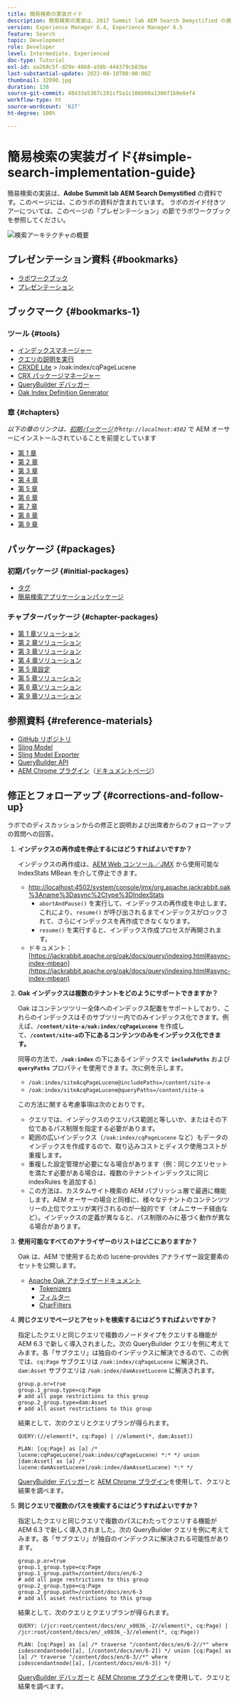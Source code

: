 ```yaml
---
title: 簡易検索の実装ガイド
description: 簡易検索の実装は、2017 Summit lab AEM Search Demystified の資料です。このページには、このラボの資料が含まれています。 ラボのガイド付きツアーについては、このページの「プレゼンテーション」の節でラボワークブックを参照してください。
version: Experience Manager 6.4, Experience Manager 6.5
feature: Search
topic: Development
role: Developer
level: Intermediate, Experienced
doc-type: Tutorial
exl-id: aa268c5f-d29e-4868-a58b-444379cb83be
last-substantial-update: 2022-08-10T00:00:00Z
thumbnail: 32090.jpg
duration: 138
source-git-commit: 48433a5367c281cf5a1c106b08a1306f1b0e8ef4
workflow-type: ht
source-wordcount: '627'
ht-degree: 100%

---
```


# 簡易検索の実装ガイド{#simple-search-implementation-guide}

簡易検索の実装は、**Adobe Summit lab AEM Search Demystified** の資料です。このページには、このラボの資料が含まれています。 ラボのガイド付きツアーについては、このページの「プレゼンテーション」の節でラボワークブックを参照してください。

![検索アーキテクチャの概要](assets/l4080/simple-search-application.png)

## プレゼンテーション資料 {#bookmarks}

* [ラボワークブック](assets/l4080/l4080-lab-workbook.pdf)
* [プレゼンテーション](assets/l4080/l4080-presentation.pdf)

## ブックマーク {#bookmarks-1}

### ツール {#tools}

* [インデックスマネージャー](http://localhost:4502/libs/granite/operations/content/diagnosis/tool.html/granite_oakindexmanager)
* [クエリの説明を実行](http://localhost:4502/libs/granite/operations/content/diagnosis/tool.html/granite_queryperformance)
* [CRXDE Lite](http://localhost:4502/crx/de/index.jsp#/oak%3Aindex/cqPageLucene) > /oak:index/cqPageLucene
* [CRX パッケージマネージャー](http://localhost:4502/crx/packmgr/index.jsp)
* [QueryBuilder デバッガー](http://localhost:4502/libs/cq/search/content/querydebug.html?)
* [Oak Index Definition Generator](https://oakutils.appspot.com/generate/index)

### 章 {#chapters}

*以下の章のリンクは、[初期パッケージ](#initialpackages)が`http://localhost:4502`* で AEM オーサーにインストールされていることを前提としています

* [第 1 章](http://localhost:4502/editor.html/content/summit/l4080/chapter-1.html)
* [第 2 章](http://localhost:4502/editor.html/content/summit/l4080/chapter-2.html)
* [第 3 章](http://localhost:4502/editor.html/content/summit/l4080/chapter-3.html)
* [第 4 章](http://localhost:4502/editor.html/content/summit/l4080/chapter-4.html)
* [第 5 章](http://localhost:4502/editor.html/content/summit/l4080/chapter-5.html)
* [第 6 章](http://localhost:4502/editor.html/content/summit/l4080/chapter-6.html)
* [第 7 章](http://localhost:4502/editor.html/content/summit/l4080/chapter-7.html)
* [第 8 章](http://localhost:4502/editor.html/content/summit/l4080/chapter-8.html)
* [第 9 章](http://localhost:4502/editor.html/content/summit/l4080/chapter-9.html)

## パッケージ {#packages}

### 初期パッケージ {#initial-packages}

* [タグ](assets/l4080/summit-tags.zip)
* [簡易検索アプリケーションパッケージ](assets/l4080/simple.ui.apps-0.0.1-snapshot.zip)

### チャプターパッケージ {#chapter-packages}

* [第 1 章ソリューション](assets/l4080/l4080-chapter1.zip)
* [第 2 章ソリューション](assets/l4080/l4080-chapter2.zip)
* [第 3 章ソリューション](assets/l4080/l4080-chapter3.zip)
* [第 4 章ソリューション](assets/l4080/l4080-chapter4.zip)
* [第 5 章設定](assets/l4080/l4080-chapter5-setup.zip)
* [第 5 章ソリューション](assets/l4080/l4080-chapter5-solution.zip)
* [第 6 章ソリューション](assets/l4080/l4080-chapter6.zip)
* [第 9 章ソリューション](assets/l4080/l4080-chapter9.zip)

## 参照資料 {#reference-materials}

* [GitHub リポジトリ](https://github.com/Adobe-Marketing-Cloud/aem-guides/tree/master/simple-search-guide)
* [Sling Model](https://sling.apache.org/documentation/bundles/models.html)
* [Sling Model Exporter](https://sling.apache.org/documentation/bundles/models.html#exporter-framework-since-130)
* [QueryBuilder API](https://experienceleague.adobe.com/docs/?lang=ja)
* [AEM Chrome プラグイン](https://chrome.google.com/webstore/detail/aem-chrome-plug-in/ejdcnikffjleeffpigekhccpepplaode)（[ドキュメントページ](https://adobe-consulting-services.github.io/acs-aem-tools/aem-chrome-plugin/)）

## 修正とフォローアップ {#corrections-and-follow-up}

ラボでのディスカッションからの修正と説明および出席者からのフォローアップの質問への回答。

1. **インデックスの再作成を停止するにはどうすればよいですか？**

   インデックスの再作成は、[AEM Web コンソール／JMX](http://localhost:4502/system/console/jmx) から使用可能な IndexStats MBean を介して停止できます。

   * [http://localhost:4502/system/console/jmx/org.apache.jackrabbit.oak%3Aname%3Dasync%2Ctype%3DIndexStats](http://localhost:4502/system/console/jmx/org.apache.jackrabbit.oak%3Aname%3Dasync%2Ctype%3DIndexStats)
      * `abortAndPause()` を実行して、インデックスの再作成を中止します。これにより、`resume()` が呼び出されるまでインデックスがロックされて、さらにインデックスを再作成できなくなります。
      * `resume()` を実行すると、インデックス作成プロセスが再開されます。
   * ドキュメント：[https://jackrabbit.apache.org/oak/docs/query/indexing.html#async-index-mbean](https://jackrabbit.apache.org/oak/docs/query/indexing.html#async-index-mbean)

2. **Oak インデックスは複数のテナントをどのようにサポートできますか？**

   Oak はコンテンツツリー全体へのインデックス配置をサポートしており、これらのインデックスはそのサブツリー内でのみインデックス化できます。例えば、**`/content/site-a/oak:index/cqPageLucene`** を作成して、**`/content/site-a`の下にあるコンテンツのみをインデックス化できます。**

   同等の方法で、**`/oak:index`** の下にあるインデックスで **`includePaths`** および **`queryPaths`** プロパティを使用できます。次に例を示します。

   * `/oak:index/siteAcqPageLucene@includePaths=/content/site-a`
   * `/oak:index/siteAcqPageLucene@queryPaths=/content/site-a`

   この方法に関する考慮事項は次のとおりです。

   * クエリでは、インデックスのクエリパス範囲と等しいか、またはその下位であるパス制限を指定する必要があります。
   * 範囲の広いインデックス（`/oak:index/cqPageLucene` など）もデータのインデックスを作成するので、取り込みコストとディスク使用コストが重複します。
   * 重複した設定管理が必要になる場合があります（例：同じクエリセットを満たす必要がある場合は、複数のテナントインデックスに同じ indexRules を追加する）
   * この方法は、カスタムサイト検索の AEM パブリッシュ層で最適に機能します。AEM オーサーの場合と同様に、様々なテナントのコンテンツツリーの上位でクエリが実行されるのが一般的です（オムニサーチ経由など）。インデックスの定義が異なると、パス制限のみに基づく動作が異なる場合があります。

3. **使用可能なすべてのアナライザーのリストはどこにありますか？**

   Oak は、AEM で使用するための lucene-provides アナライザー設定要素のセットを公開します。

   * [Apache Oak アナライザードキュメント](https://jackrabbit.apache.org/oak/docs/query/lucene.html#analyzers)
      * [Tokenizers](https://cwiki.apache.org/confluence/display/solr/Tokenizers)
      * [フィルター](https://cwiki.apache.org/confluence/display/solr/Filter+Descriptions)
      * [CharFilters](https://cwiki.apache.org/confluence/display/solr/CharFilterFactories)

4. **同じクエリでページとアセットを検索するにはどうすればよいですか？**

   指定したクエリと同じクエリで複数のノードタイプをクエリする機能が AEM 6.3 で新しく導入されました。次の QueryBuilder クエリを例に考えてみます。各「サブクエリ」は独自のインデックスに解決できるので、この例では、`cq:Page` サブクエリは `/oak:index/cqPageLucene` に解決され、`dam:Asset` サブクエリは `/oak:index/damAssetLucene` に解決されます。

   ```plain
   group.p.or=true
   group.1_group.type=cq:Page
   # add all page restrictions to this group
   group.2_group.type=dam:Asset
   # add all asset restrictions to this group
   ```

   結果として、次のクエリとクエリプランが得られます。

   ```plain
   QUERY:(//element(*, cq:Page) | //element(*, dam:Asset))
   
   PLAN: [cq:Page] as [a] /* lucene:cqPageLucene(/oak:index/cqPageLucene) *:* */ union [dam:Asset] as [a] /* lucene:damAssetLucene(/oak:index/damAssetLucene) *:* */
   ```

   [QueryBuilder デバッガー](http://localhost:4502/libs/cq/search/content/querydebug.html?_charset_=UTF-8&amp;query=group.p.or%3Dtrue%0D%0Agroup.1_group.type%3Dcq%3APage%0D%0A%23+add+all+page+restrictions+to+this+group%0D%0Agroup.2_group.type%3Ddam%3AAsset%0D%0A%23+add+all+asset+restrictions+to+this+group)と [AEM Chrome プラグイン](https://chrome.google.com/webstore/detail/aem-chrome-plug-in/ejdcnikffjleeffpigekhccpepplaode?hl=ja-JP)を使用して、クエリと結果を調べます。

5. **同じクエリで複数のパスを検索するにはどうすればよいですか？**

   指定したクエリと同じクエリで複数のパスにわたってクエリする機能が AEM 6.3 で新しく導入されました。次の QueryBuilder クエリを例に考えてみます。各「サブクエリ」が独自のインデックスに解決される可能性があります。

   ```plain
   group.p.or=true
   group.1_group.type=cq:Page
   group.1_group.path=/content/docs/en/6-2
   # add all page restrictions to this group
   group.2_group.type=cq:Page
   group.2_group.path=/content/docs/en/6-3
   # add all asset restrictions to this group
   ```

   結果として、次のクエリとクエリプランが得られます。

   ```plain
   QUERY: (/jcr:root/content/docs/en/_x0036_-2//element(*, cq:Page) | /jcr:root/content/docs/en/_x0036_-3//element(*, cq:Page))
   
   PLAN: [cq:Page] as [a] /* traverse "/content/docs/en/6-2//*" where isdescendantnode([a], [/content/docs/en/6-2]) */ union [cq:Page] as [a] /* traverse "/content/docs/en/6-3//*" where isdescendantnode([a], [/content/docs/en/6-3]) */
   ```

   [QueryBuilder デバッガー](http://localhost:4502/libs/cq/search/content/querydebug.html?_charset_=UTF-8&amp;query=group.p.or%3Dtrue%0D%0Agroup.1_group.type%3Dcq%3APage%0D%0Agroup.1_group.path%3D%2Fcontent%2Fdocs%2Fen%2F6-2%0D%0A%23+add+all+page+restrictions+to+this+group%0D%0Agroup.2_group.type%3Dcq%3APage%0D%0Agroup.2_group.path%3D%2Fcontent%2Fdocs%2Fen%2F6-3%0D%0A%23+add+all+asset+restrictions+to+this+group)と [AEM Chrome プラグイン](https://chrome.google.com/webstore/detail/aem-chrome-plug-in/ejdcnikffjleeffpigekhccpepplaode?hl=ja-JP)を使用して、クエリと結果を調べます。
